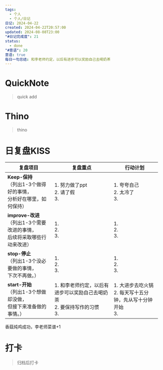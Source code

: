 ```yaml
---
tags:
  - 个人
  - 个人/日记
日记: 2024-04-22
created: 2024-04-22T20:57:00
updated: 2024-08-08T23:00
"#日记完成度": 21
status:
  - done
"#意语": 20
意语: true
每日一句总结: 和李老师约定，以后有进步可以奖励自己去喝奶茶
---
```

# QuickNote
> quick add

# Thino
> thino

# 日复盘KISS
| **复盘项目**                                             | **复盘重点**                                        | **行动计划**                                 |
| ---------------------------------------------------- | ----------------------------------------------- | ---------------------------------------- |
| **Keep-保持**<br>（列出1-3个做得好的事情，<br>   分析好在哪里，如何保持）     | 1.  努力做了ppt<br>2. 请了假<br>3.                     | 1.  夸夸自己<br>2. 太冷了<br>3.                 |
| **improve-改进**<br>（列出1-3个需要改进的事情，<br>  后续将采取哪些行动来改进） | 1.  <br>2. <br>3.                               | 1.  <br>2. <br>3.                        |
| **stop-停止**<br>（列出1-3个没必要做的事情，<br>下次不再做。）            | 1.  <br>2. <br>3.                               | 1.  <br>2. <br>3.                        |
| **start-开始**<br>（列出1-3个想做却没做，<br>但接下来准备做的事情。）        | 1.  和李老师约定，以后有进步可以奖励自己去喝奶茶<br>2. 要保持写作的习惯<br>3. | 1.  大进步去吃火锅<br>2. 每天写十五分钟，先从写十分钟开始<br>3. |

香菇炖鸡成功，李老师菜谱+1

# 打卡
> 归档后打卡


